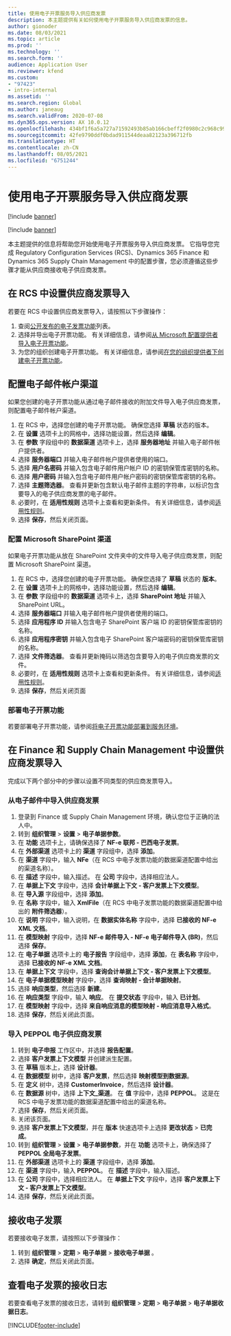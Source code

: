 ```yaml
---
title: 使用电子开票服务导入供应商发票
description: 本主题提供有关如何使用电子开票服务导入供应商发票的信息。
author: gionoder
ms.date: 08/03/2021
ms.topic: article
ms.prod: ''
ms.technology: ''
ms.search.form: ''
audience: Application User
ms.reviewer: kfend
ms.custom:
- "97423"
- intro-internal
ms.assetid: ''
ms.search.region: Global
ms.author: janeaug
ms.search.validFrom: 2020-07-08
ms.dyn365.ops.version: AX 10.0.12
ms.openlocfilehash: 434bf1f6a5a727a71592493b85ab166cbeff2f0980c2c968c99973a03f4dc660
ms.sourcegitcommit: 42fe9790ddf0bdad911544deaa82123a396712fb
ms.translationtype: HT
ms.contentlocale: zh-CN
ms.lasthandoff: 08/05/2021
ms.locfileid: "6751244"
---
```

# <a name="use-the-electronic-invoicing-service-to-import-vendor-invoices"></a>使用电子开票服务导入供应商发票

[!include [banner](../includes/banner.md)]

[!include [banner](../includes/preview-banner.md)]

本主题提供的信息将帮助您开始使用电子开票服务导入供应商发票。 它指导您完成 Regulatory Configuration Services (RCS)、Dynamics 365 Finance 和 Dynamics 365 Supply Chain Management 中的配置步骤，您必须遵循这些步骤才能从供应商接收电子供应商发票。

## <a name="set-up-vendor-invoice-import-in-rcs"></a>在 RCS 中设置供应商发票导入
若要在 RCS 中设置供应商发票导入，请按照以下步骤操作：

1. 查阅[公开发布的电子发票功能](e-invoicing-configuration-rcs.md#generally-available-features)列表。
2. 选择并导出电子开票功能。 有关详细信息，请参阅[从 Microsoft 配置提供者导入电子开票功能](e-invoicing-get-started.md#import-an-electronic-invoicing-feature-from-the-microsoft-configuration-provider)。
3. 为您的组织创建电子开票功能。 有关详细信息，请参阅[在您的组织提供者下创建电子开票功能](e-invoicing-get-started.md#create-an-electronic-invoicing-feature-under-your-organization-provider)。

## <a name="configure-an-email-account-channel"></a>配置电子邮件帐户渠道

如果您创建的电子开票功能从通过电子邮件接收的附加文件导入电子供应商发票，则配置电子邮件帐户渠道。

1. 在 RCS 中，选择您创建的电子开票功能。 确保您选择 **草稿** 状态的版本。
2. 在 **设置** 选项卡上的网格中，选择功能设置，然后选择 **编辑**。
3. 在 **参数** 字段组中的 **数据渠道** 选项卡上，选择 **服务器地址** 并输入电子邮件帐户提供者。
4. 选择 **服务器端口** 并输入电子邮件帐户提供者使用的端口。
5. 选择 **用户名密码** 并输入包含电子邮件用户帐户 ID 的密钥保管库密钥的名称。
6. 选择 **用户密码** 并输入包含电子邮件用户帐户密码的密钥保管库密钥的名称。
7. 选择 **主题筛选器**。 查看并更新包含默认电子邮件主题的字符串，以标识包含要导入的电子供应商发票的电子邮件。
8. 必要时，在 **适用性规则** 选项卡上查看和更新条件。 有关详细信息，请参阅[适用性规则](e-invoicing-configuration-rcs.md#applicability-rules)。
9. 选择 **保存**，然后关闭页面。

### <a name="configure-a-microsoft-sharepoint-channel"></a>配置 Microsoft SharePoint 渠道

如果电子开票功能从放在 SharePoint 文件夹中的文件导入电子供应商发票，则配置 Microsoft SharePoint 渠道。

1. 在 RCS 中，选择您创建的电子开票功能。 确保您选择了 **草稿** 状态的 **版本**。
2. 在 **设置** 选项卡上的网格中，选择功能设置，然后选择 **编辑**。
3. 在 **参数** 字段组中的 **数据渠道** 选项卡上，选择 **SharePoint 地址** 并输入 SharePoint URL。
4. 选择 **服务器端口** 并输入电子邮件帐户提供者使用的端口。
5. 选择 **应用程序 ID** 并输入包含电子 SharePoint 客户端 ID 的密钥保管库密钥的名称。
6. 选择 **应用程序密钥** 并输入包含电子 SharePoint 客户端密码的密钥保管库密钥的名称。
7. 选择 **文件筛选器**。 查看并更新掩码以筛选包含要导入的电子供应商发票的文件。
8. 必要时，在 **适用性规则** 选项卡上查看和更新条件。 有关详细信息，请参阅[适用性规则](e-invoicing-configuration-rcs.md#applicability-rules)。
9. 选择 **保存**，然后关闭页面

### <a name="deploy-an-electronic-invoicing-feature"></a>部署电子开票功能

若要部署电子开票功能，请参阅[将电子开票功能部署到服务环境](e-invoicing-get-started.md#deploy-the-electronic-invoicing-feature-to-service-environment)。

## <a name="set-up-vendor-invoice-import-in-finance-and-supply-chain-management"></a>在 Finance 和 Supply Chain Management 中设置供应商发票导入
完成以下两个部分中的步骤以设置不同类型的供应商发票导入。

### <a name="import-vendor-invoices-from-email"></a>从电子邮件中导入供应商发票

1. 登录到 Finance 或 Supply Chain Management 环境，确认您位于正确的法人中。
2. 转到 **组织管理** > **设置** > **电子单据参数**。
3. 在 **功能** 选项卡上，请确保选择了 **NF-e 联邦 - 巴西电子发票**。
4. 在 **外部渠道** 选项卡上的 **渠道** 字段组中，选择 **添加**。
5. 在 **渠道** 字段中，输入 **NFe**（在 RCS 中电子发票功能的数据渠道配置中给出的渠道名称）。
6. 在 **描述** 字段中，输入描述。 在 **公司** 字段中，选择相应法人。
7. 在 **单据上下文** 字段中，选择 **会计单据上下文 - 客户发票上下文模型**。
8. 在 **导入源** 字段组中，选择 **添加**。
9. 在 **名称** 字段中，输入 **XmlFile**（在 RCS 中电子发票功能的数据渠道配置中给出的 **附件筛选器**）。
10. 在 **说明** 字段中，输入说明，在 **数据实体名称** 字段中，选择 **已接收的 NF-e XML 文档**。
11. 在 **模型映射** 字段中，选择 **NF-e 邮件导入 - NF-e 电子邮件导入 (BR)**，然后选择 **保存**。
12. 在 **电子单据** 选项卡上的 **电子报告** 字段组中，选择 **添加**，在 **表名称** 字段中，选择 **已接收的 NF-e XML 文档**。
13. 在 **单据上下文** 字段中，选择 **查询会计单据上下文 - 客户发票上下文模型**。
14. 在 **电子单据模型映射** 字段中，选择 **查询映射 - 会计单据映射**。
15. 选择 **响应类型**，然后选择 **新建**。
16. 在 **响应类型** 字段中，输入 **响应**。 在 **提交状态** 字段中，输入 **已计划**。
17. 在 **模型映射** 字段中，选择 **来自响应消息的模型映射 - 响应消息导入格式**。
18. 选择 **保存**，然后关闭此页面。

### <a name="import-peppol-electronic-vendor-invoices"></a>导入 PEPPOL 电子供应商发票

1. 转到 **电子申报** 工作区中，并选择 **报告配置**。
2. 选择 **客户发票上下文模型** 并创建派生配置。
3. 在 **草稿** 版本上，选择 **设计器**。
4. 在 **数据模型** 树中，选择 **客户发票**，然后选择 **映射模型到数据源**。
5. 在 **定义** 树中，选择 **CustomerInvoice**，然后选择 **设计器**。
6. 在 **数据源** 树中，选择 **上下文\_渠道**。 在 **值** 字段中，选择 **PEPPOL**。 这是在 RCS 中电子发票功能的数据渠道配置中给出的渠道名称。 
7. 选择 **保存**，然后关闭页面。
8. 关闭该页面。
9. 选择 **客户发票上下文模型**，并在 **版本** 快速选项卡上选择 **更改状态** > **已完成**。
10. 转到 **组织管理** > **设置** > **电子单据参数**，并在 **功能** 选项卡上，确保选择了 **PEPPOL 全局电子发票**。 
11. 在 **外部渠道** 选项卡上的 **渠道** 字段组中，选择 **添加**。
12. 在 **渠道** 字段中，输入 **PEPPOL**。 在 **描述** 字段中，输入描述。
13. 在 **公司** 字段中，选择相应法人。 在 **单据上下文** 字段中，选择 **客户发票上下文 - 客户发票上下文模型**。
14. 选择 **保存**，然后关闭此页面。


## <a name="receive-electronic-invoices"></a>接收电子发票
若要接收电子发票，请按照以下步骤操作：

1. 转到 **组织管理** > **定期** > **电子单据** > **接收电子单据** 。
2. 选择 **确定**，然后关闭此页面。

## <a name="view-receive-logs-for-electronic-invoices"></a>查看电子发票的接收日志

若要查看电子发票的接收日志，请转到 **组织管理** > **定期** > **电子单据** > **电子单据收据日志**。


[!INCLUDE[footer-include](../../includes/footer-banner.md)]
